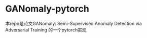 # GANomaly-pytorch
本repo是论文GANomaly: Semi-Supervised Anomaly Detection via Adversarial Training 的一个pytorch实现
